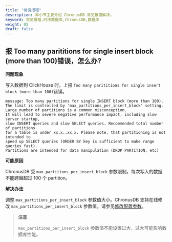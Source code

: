 ```yaml
---
title: "常见报错"
description: 本小节主要介绍 ChronusDB 常见报错解决。 
keyword: 常见报错,时序数据库,ChronusDB,数据库
weight: 05
draft: false
---
```


## 报 Too many parititions for single insert block (more than 100)错误，怎么办?

**问题现象**

写入数据到 ClickHouse 时，上报 `Too many parititions for single insert block (more than 100)`错误。

```plain
message: Too many partitions for single INSERT block (more than 100). 
The limit is controlled by 'max_partitions_per_insert_block' setting. 
Large number of partitions is a common misconception.
It will lead to severe negative performance impact, including slow server startup, 
slow INSERT queries and slow SELECT queries. Recommended total number of partitions 
for a table is under xx.x..xx.x. Please note, that partitioning is not intended to 
speed up SELECT queries (ORDER BY key is sufficient to make range queries fast).
Partitions are intended for data manipulation (DROP PARTITION, etc)
```

**可能原因**

ChronusDB 受 `max_partitions_per_insert_block` 参数限制，每次写入的数据不能跨越超过 100 个 partition。

**解决办法**

调整 `max_partitions_per_insert_block` 参数值大小。ChronusDB 支持在线修改 `max_partitions_per_insert_block` 参数值，请参见[修改配置参数](../../manual/config_para/check_para)。

> **注意**
> 
> `max_partitions_per_insert_block` 参数值不能设置过大，过大可能影响数据库性能。
